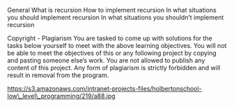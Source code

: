 General
What is recursion
How to implement recursion
In what situations you should implement recursion
In what situations you shouldn’t implement recursion



Copyright - Plagiarism
You are tasked to come up with solutions for the tasks below yourself to meet with the above learning objectives.
You will not be able to meet the objectives of this or any following project by copying and pasting someone else’s work.
You are not allowed to publish any content of this project.
Any form of plagiarism is strictly forbidden and will result in removal from the program.



https://s3.amazonaws.com/intranet-projects-files/holbertonschool-low\_level\_programming/219/a88.jpg
